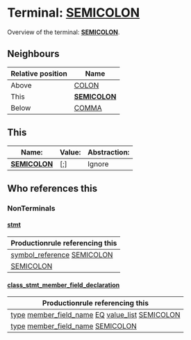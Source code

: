 # Terminal: **[SEMICOLON](./SEMICOLON.md)**

Overview of the terminal: **[SEMICOLON](./SEMICOLON.md)**.



## **Neighbours**

| Relative position | Name                                          |
| ----------------- | --------------------------------------------- |
| Above             | [COLON](./COLON.md) |
| This              | **[SEMICOLON](./SEMICOLON.md)** |
| Below             | [COMMA](./COMMA.md) |



## **This**

| Name:                                       | Value:          | Abstraction:    |
| ------------------------------------------- | --------------- | --------------- |
| **[SEMICOLON](./SEMICOLON.md)** | [;] | Ignore |



## **Who references this**

### NonTerminals


#### [stmt](./../Grammar/stmt.md)

| Productionrule referencing this                      |
| ---------------------------------------------------- |
| [symbol_reference](./../Grammar/symbol_reference.md) [SEMICOLON](./SEMICOLON.md)  |
| [SEMICOLON](./SEMICOLON.md)  |


#### [class_stmt_member_field_declaration](./../Grammar/class_stmt_member_field_declaration.md)

| Productionrule referencing this                      |
| ---------------------------------------------------- |
| [type](./../Grammar/type.md) [member_field_name](./../Grammar/member_field_name.md) [EQ](./EQ.md) [value_list](./../Grammar/value_list.md) [SEMICOLON](./SEMICOLON.md)  |
| [type](./../Grammar/type.md) [member_field_name](./../Grammar/member_field_name.md) [SEMICOLON](./SEMICOLON.md)  |



